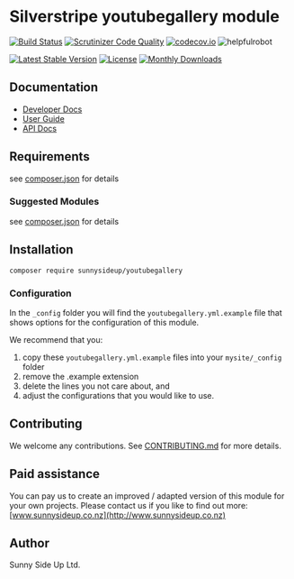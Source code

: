 # Silverstripe youtubegallery module
[![Build Status](https://travis-ci.org/sunnysideup/silverstripe-youtubegallery.svg?branch=master)](https://travis-ci.org/sunnysideup/silverstripe-youtubegallery)
[![Scrutinizer Code Quality](https://scrutinizer-ci.com/g/sunnysideup/silverstripe-youtubegallery/badges/quality-score.png?b=master)](https://scrutinizer-ci.com/g/sunnysideup/silverstripe-youtubegallery/?branch=master)
[![codecov.io](https://codecov.io/github/sunnysideup/silverstripe-youtubegallery/coverage.svg?branch=master)](https://codecov.io/github/sunnysideup/silverstripe-youtubegallery?branch=master)
![helpfulrobot](https://helpfulrobot.io/sunnysideup/youtubegallery/badge)

[![Latest Stable Version](https://poser.pugx.org/sunnysideup/youtubegallery/version)](https://packagist.org/packages/sunnysideup/youtubegallery)
[![License](https://poser.pugx.org/sunnysideup/youtubegallery/license)](https://packagist.org/packages/sunnysideup/youtubegallery)
[![Monthly Downloads](https://poser.pugx.org/sunnysideup/youtubegallery/d/monthly)](https://packagist.org/packages/sunnysideup/youtubegallery)


## Documentation



 * [Developer Docs](docs/en/INDEX.md)
 * [User Guide](docs/en/userguide.md)
 * [API Docs](http://docs.ssmods.com/sunnysideup/youtubegallery/classes.xhtml)

## Requirements



see [composer.json](composer.json) for details

### Suggested Modules



see [composer.json](composer.json) for details


## Installation


```
composer require sunnysideup/youtubegallery
```

### Configuration



In the `_config` folder you will find the `youtubegallery.yml.example`
file that shows options for the configuration of this module.

We recommend that you:

  1. copy these `youtubegallery.yml.example` files into your
`mysite/_config` folder
  2. remove the .example extension
  3. delete the lines you not care about, and
  4. adjust the configurations that you would like to use.


## Contributing



We welcome any contributions. See [CONTRIBUTING.md](CONTRIBUTING.md) for more details.

## Paid assistance



You can pay us to create an improved / adapted version of this module for your own projects.  Please contact us if you like to find out more: [www.sunnysideup.co.nz](http://www.sunnysideup.co.nz)

## Author



Sunny Side Up Ltd.
